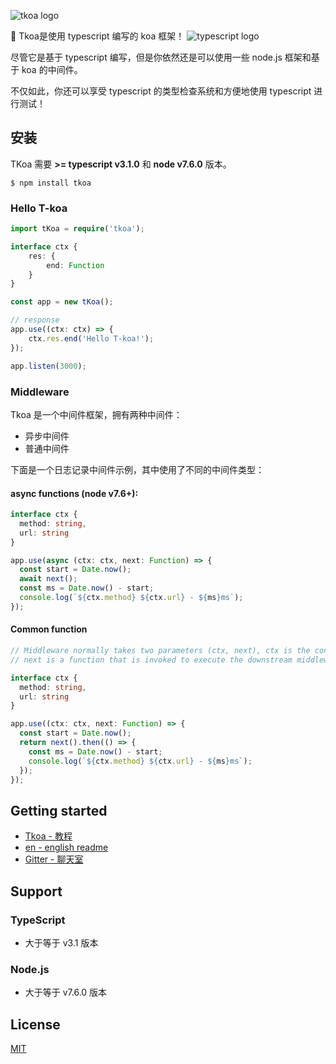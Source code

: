 ![tkoa logo](https://raw.githubusercontent.com/tkoajs/tkoa/master/source/logo.png)

🌈 Tkoa是使用 typescript 编写的 koa 框架！ ![typescript logo](https://raw.githubusercontent.com/tkoajs/tkoa/master/source/ts%20logo.png)

尽管它是基于 typescript 编写，但是你依然还是可以使用一些 node.js 框架和基于 koa 的中间件。

不仅如此，你还可以享受 typescript 的类型检查系统和方便地使用 typescript 进行测试！

## 安装
TKoa 需要 **>= typescript v3.1.0** 和 **node v7.6.0** 版本。

```shell
$ npm install tkoa
```

### Hello T-koa

```typescript
import tKoa = require('tkoa');

interface ctx {
    res: {
        end: Function
    }
}

const app = new tKoa();

// response
app.use((ctx: ctx) => {
    ctx.res.end('Hello T-koa!');
});

app.listen(3000);
```

### Middleware
Tkoa 是一个中间件框架，拥有两种中间件：

- 异步中间件
- 普通中间件

下面是一个日志记录中间件示例，其中使用了不同的中间件类型：

#### async functions (node v7.6+):

```typescript
interface ctx {
  method: string,
  url: string
}

app.use(async (ctx: ctx, next: Function) => {
  const start = Date.now();
  await next();
  const ms = Date.now() - start;
  console.log(`${ctx.method} ${ctx.url} - ${ms}ms`);
});
```

#### Common function
```typescript
// Middleware normally takes two parameters (ctx, next), ctx is the context for one request,
// next is a function that is invoked to execute the downstream middleware. It returns a Promise with a then function for running code after completion.

interface ctx {
  method: string,
  url: string
}

app.use((ctx: ctx, next: Function) => {
  const start = Date.now();
  return next().then(() => {
    const ms = Date.now() - start;
    console.log(`${ctx.method} ${ctx.url} - ${ms}ms`);
  });
});
```

## Getting started
- [Tkoa - 教程](https://github.com/tkoajs/tkoa/wiki)
- [en - english readme](https://github.com/tkoajs/tkoa/blob/master/README.md)
- [Gitter - 聊天室](https://gitter.im/tkoa-js/community)

## Support
### TypeScript
- 大于等于 v3.1 版本
### Node.js
- 大于等于 v7.6.0 版本

## License
[MIT](https://github.com/tkoajs/tkoa/blob/master/LICENSE)
